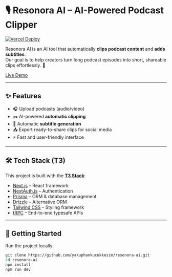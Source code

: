 # 🎙️ Resonora AI – AI-Powered Podcast Clipper

[![Vercel Deploy](https://vercel.com/button)](https://vercel.com)

Resonora AI is an AI tool that automatically **clips podcast content** and **adds subtitles**.  
Our goal is to help creators turn long podcast episodes into short, shareable clips effortlessly. 🚀

[Live Demo](https://resonora-ai.vercel.app)

---

## ✨ Features
- 🎧 Upload podcasts (audio/video)  
- ✂️ AI-powered **automatic clipping**  
- 📝 Automatic **subtitle generation**  
- 📤 Export ready-to-share clips for social media  
- ⚡ Fast and user-friendly interface  

---

## 🛠️ Tech Stack (T3)
This project is built with the **[T3 Stack](https://create.t3.gg/)**:

- [Next.js](https://nextjs.org) – React framework  
- [NextAuth.js](https://next-auth.js.org) – Authentication  
- [Prisma](https://prisma.io) – ORM & database management  
- [Drizzle](https://orm.drizzle.team) – Alternative ORM  
- [Tailwind CSS](https://tailwindcss.com) – Styling framework  
- [tRPC](https://trpc.io) – End-to-end typesafe APIs  

---

## 🚀 Getting Started

Run the project locally:

```bash
git clone https://github.com/yakuphankucukkesim/resonora-ai.git
cd resonora-ai
npm install
npm run dev
